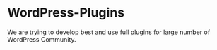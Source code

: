 # WordPress-Plugins
We are trying to develop best and use full plugins for large number of WordPress Community.
